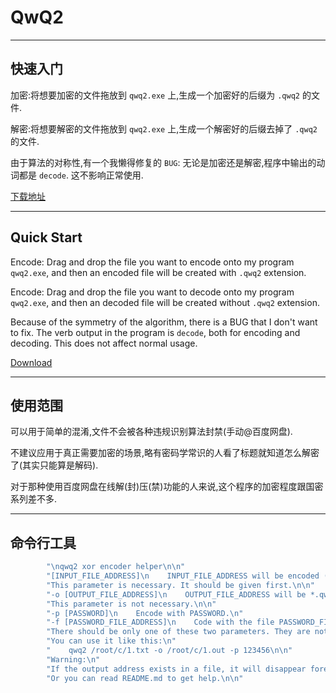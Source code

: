 # QwQ2
---
快速入门
---
加密:将想要加密的文件拖放到 `qwq2.exe` 上,生成一个加密好的后缀为 `.qwq2` 的文件.

解密:将想要解密的文件拖放到 `qwq2.exe` 上,生成一个解密好的后缀去掉了 `.qwq2` 的文件.

由于算法的对称性,有一个我懒得修复的 `BUG`: 无论是加密还是解密,程序中输出的动词都是 `decode`. 这不影响正常使用.

[下载地址](https://github.com/userElaina/naive-confuse/releases/download/0.0.3/qwq2.exe)

---
Quick Start
---
Encode: Drag and drop the file you want to encode onto my program `qwq2.exe`, and then an encoded file will be created with `.qwq2` extension.

Encode: Drag and drop the file you want to decode onto my program `qwq2.exe`, and then an decoded file will be created without `.qwq2` extension.

Because of the symmetry of the algorithm, there is a BUG that I don't want to fix. The verb output in the program is `decode`, both for encoding and decoding. This does not affect normal usage.

[Download](https://github.com/userElaina/naive-confuse/releases/download/0.0.3/qwq2.exe)

---
使用范围
---
可以用于简单的混淆,文件不会被各种违规识别算法封禁(手动@百度网盘).

不建议应用于真正需要加密的场景,略有密码学常识的人看了标题就知道怎么解密了(其实只能算是解码).

对于那种使用百度网盘在线解(封)压(禁)功能的人来说,这个程序的加密程度跟国密系列差不多.

---
命令行工具
---
```cpp
		"\nqwq2 xor encoder helper\n\n"
    	"[INPUT_FILE_ADDRESS]\n    INPUT_FILE_ADDRESS will be encoded (or decode).\n"
    	"This parameter is necessary. It should be given first.\n\n"
		"-o [OUTPUT_FILE_ADDRESS]\n    OUTPUT_FILE_ADDRESS will be *.qwq by default where * is INPUT_FILE_ADDRESS.\n"
    	"This parameter is not necessary.\n\n"
		"-p [PASSWORD]\n    Encode with PASSWORD.\n"
		"-f [PASSWORD_FILE_ADDRESS]\n    Code with the file PASSWORD_FILE_ADDRESS.\n"
    	"There should be only one of these two parameters. They are not necessary and should be given last.\n\n"
    	"You can use it like this:\n"
    	"    qwq2 /root/c/1.txt -o /root/c/1.out -p 123456\n\n"
    	"Warning:\n"
    	"If the output address exists in a file, it will disappear forever.\n\n"
    	"Or you can read README.md to get help.\n\n"
```
      

